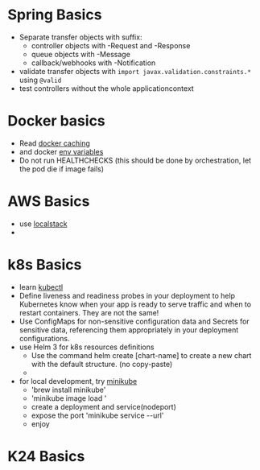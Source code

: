 # Spring Basics

- Separate transfer objects with suffix:
    - controller objects with -Request and -Response
    - queue objects with -Message
    - callback/webhooks with -Notification
- validate transfer objects with `import javax.validation.constraints.*` using `@valid`
- test controllers without the whole applicationcontext

# Docker basics

- Read [docker caching](https://docs.docker.com/build/cache/)
- and docker [env variables](https://docs.docker.com/build/building/env-vars/)
- Do not run HEALTHCHECKS (this should be done by orchestration, let the pod die if image fails)

# AWS Basics

- use [localstack](https://github.com/localstack/localstack)
-

# k8s Basics

- learn [kubectl](https://kubernetes.io/docs/reference/generated/kubectl/kubectl-commands#delete) 
- Define liveness and readiness probes in your deployment to help Kubernetes know when your app is ready to serve
  traffic and when to restart containers. They are not the same!
- Use ConfigMaps for non-sensitive configuration data and Secrets for sensitive data, referencing them appropriately in
  your deployment configurations.
- use Helm 3 for k8s resources definitions
    - Use the command helm create [chart-name] to create a new chart with the default structure. (no copy-paste)
    -
- for local development, try [minikube](https://minikube.sigs.k8s.io/)
    - 'brew install minikube'
    - 'minikube image load <image name>'
    - create a deployment and service(nodeport)
    - expose the port 'minikube service <service name> --url'
    - enjoy

# K24 Basics

